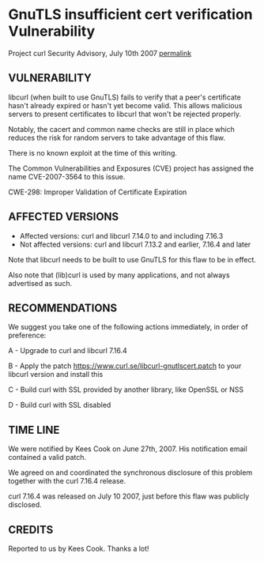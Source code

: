 GnuTLS insufficient cert verification Vulnerability
===================================================

Project curl Security Advisory, July 10th 2007
[permalink](https://www.curl.se/docs/security.html)

VULNERABILITY
-------------

libcurl (when built to use GnuTLS) fails to verify that a peer's certificate
hasn't already expired or hasn't yet become valid. This allows malicious
servers to present certificates to libcurl that won't be rejected properly.

Notably, the cacert and common name checks are still in place which reduces
the risk for random servers to take advantage of this flaw.

There is no known exploit at the time of this writing.

The Common Vulnerabilities and Exposures (CVE) project has assigned the name
CVE-2007-3564 to this issue.

CWE-298: Improper Validation of Certificate Expiration

AFFECTED VERSIONS
-----------------

- Affected versions: curl and libcurl 7.14.0 to and including 7.16.3
- Not affected versions: curl and libcurl 7.13.2 and earlier, 7.16.4 and later

Note that libcurl needs to be built to use GnuTLS for this flaw to be in
effect.

Also note that (lib)curl is used by many applications, and not always
advertised as such.

RECOMMENDATIONS
---------------

We suggest you take one of the following actions immediately, in order of
preference:

 A - Upgrade to curl and libcurl 7.16.4

 B - Apply the patch https://www.curl.se/libcurl-gnutlscert.patch to your
     libcurl version and install this

 C - Build curl with SSL provided by another library, like OpenSSL or NSS

 D  - Build curl with SSL disabled

TIME LINE
---------

We were notified by Kees Cook on June 27th, 2007. His notification email
contained a valid patch.

We agreed on and coordinated the synchronous disclosure of this problem
together with the curl 7.16.4 release.

curl 7.16.4 was released on July 10 2007, just before this flaw was publicly
disclosed.

CREDITS
-------

Reported to us by Kees Cook. Thanks a lot!
